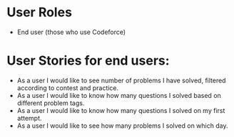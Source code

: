 # User Roles
- End user (those who use Codeforce)

# User Stories for end users:
- As a user I would like to see number of problems I have solved, filtered according to contest and practice.
- As a user I would like to know how many questions I solved based on different problem tags.
- As a user I would like to know how many questions I solved on my first attempt.
- As a user I would like to see how many problems I solved on which day.
